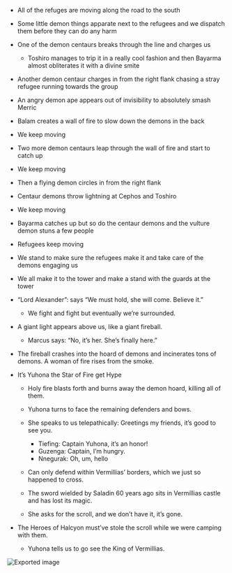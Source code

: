 - All of the refuges are moving along the road to the south
- Some little demon things apparate next to the refugees and we dispatch them before they can do any harm
- One of the demon centaurs breaks through the line and charges us
    
    - Toshiro manages to trip it in a really cool fashion and then Bayarma almost obliterates it with a divine smite
- Another demon centaur charges in from the right flank chasing a stray refugee running towards the group
- An angry demon ape appears out of invisibility to absolutely smash Merric
- Balam creates a wall of fire to slow down the demons in the back
- We keep moving
- Two more demon centaurs leap through the wall of fire and start to catch up
- We keep moving
- Then a flying demon circles in from the right flank
- Centaur demons throw lightning at Cephos and Toshiro
- We keep moving
- Bayarma catches up but so do the centaur demons and the vulture demon stuns a few people
- Refugees keep moving
- We stand to make sure the refugees make it and take care of the demons engaging us
- We all make it to the tower and make a stand with the guards at the tower
 
- “Lord Alexander”: says “We must hold, she will come. Believe it.”
    
    - We fight and fight but eventually we’re surrounded.
- A giant light appears above us, like a giant fireball.
    
    - Marcus says: “No, it’s her. She’s finally here.”
- The fireball crashes into the hoard of demons and incinerates tons of demons. A woman of fire rises from the smoke.
- It’s Yuhona the Star of Fire get Hype
    
    - Holy fire blasts forth and burns away the demon hoard, killing all of them.
    - Yuhona turns to face the remaining defenders and bows.
    - She speaks to us telepathically: Greetings my friends, it’s good to see you.
        
        - Tiefing: Captain Yuhona, it’s an honor!
        - Guzenga: Captain, I’m hungry.
        - Nnegurak: Oh, um, hello
    - Can only defend within Vermillias’ borders, which we just so happened to cross.
    - The sword wielded by Saladin 60 years ago sits in Vermillias castle and has lost its magic.
    - She asks for the scroll, and we don’t have it, it’s gone.
- The Heroes of Halcyon must’ve stole the scroll while we were camping with them.
    
    - Yuhona tells us to go see the King of Vermillias.

![Exported image](Exported%20image%2020240830122434-0.png)